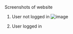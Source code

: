 Screenshots of website

1. User not logged in
![image](https://user-images.githubusercontent.com/127355581/233163111-83162327-64a8-4d94-aa32-a155f0cee529.png)

2. User logged in
